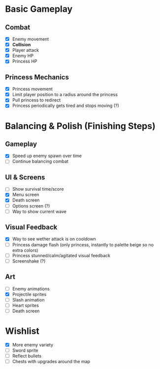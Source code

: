 # Basic Gameplay
## Combat
- [x] Enemy movement
- [x] **Collision**
- [x] Player attack
- [x] Enemy HP
- [x] Princess HP

## Princess Mechanics
- [x] Princess movement
- [x] Limit player position to a radius around the princess
- [x] Pull princess to redirect
- [x] Princess periodically gets tired and stops moving (?)

# Balancing & Polish (Finishing Steps)
## Gameplay
- [x] Speed up enemy spawn over time
- [ ] Continue balancing combat

## UI & Screens
- [ ] Show survival time/score
- [x] Menu screen
- [x] Death screen
- [ ] Options screen (?)
- [ ] Way to show current wave

## Visual Feedback
- [x] Way to see wether attack is on cooldown
- [ ] Princess damage flash (only princess, instantly to palette beige so no extra colors)
- [ ] Princess stunned/calm/agitated visual feedback
- [ ] Screenshake (?)

## Art
- [ ] Enemy animations
- [x] Projectile sprites
- [ ] Slash animation
- [ ] Heart sprites
- [ ] Death screen

# Wishlist
- [x] More enemy variety
- [ ] Sword sprite
- [ ] Reflect bullets
- [ ] Chests with upgrades around the map
